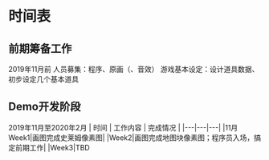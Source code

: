 # 时间表

## 前期筹备工作
2019年11月前
人员募集：程序、原画（、音效）
游戏基本设定：设计道具数据、初步设定几个基本道具

## Demo开发阶段
2019年11月至2020年2月
| 时间 | 工作内容 | 完成情况 |
|---|---|---|
|11月 Week1|画图完成史莱姆像素图|
|Week2|画图完成地图块像素图；程序员入场，搞定前期工作|
|Week3|TBD
